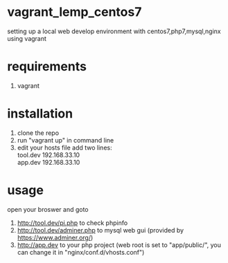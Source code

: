 # vagrant_lemp_centos7

setting up a local web develop environment with centos7,php7,mysql,nginx using vagrant

# requirements
1. vagrant

# installation
1. clone the repo  
2. run "vagrant up" in command line  
3. edit your hosts file add two lines:  
tool.dev    192.168.33.10  
app.dev     192.168.33.10

# usage
open your broswer and goto  
1. http://tool.dev/pi.php to check phpinfo  
2. http://tool.dev/adminer.php to mysql web gui (provided by https://www.adminer.org/)  
3. http://app.dev to your php project (web root is set to "app/public/", you can change it in "nginx/conf.d/vhosts.conf")  
